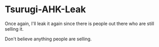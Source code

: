 # Tsurugi-AHK-Leak
Once again, I'll leak it again since there is people out there who are still selling it.

Don't believe anything people are selling.
